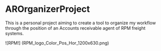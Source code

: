 # AROrganizerProject
This is a personal project aiming to create a tool to organize my workflow through the position of an Accounts receivable agent of RPM freight systems.

![RPM!] (RPM_logo_Color_Pos_Hor_1200x630.png)